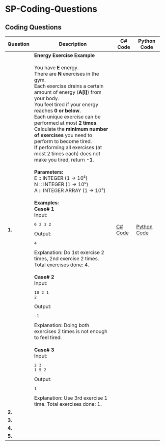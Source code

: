 # SP-Coding-Questions

## Coding Questions

| Question | Description | C# Code | Python Code |
|----------|-------------|---------|-------------|
| **1.**   | **Energy Exercise Example**<br><br>You have **E** energy.<br>There are **N** exercises in the gym.<br>Each exercise drains a certain amount of energy (**A[i]**) from your body.<br>You feel tired if your energy reaches **0 or below**.<br>Each unique exercise can be performed at most **2 times**.<br>Calculate the **minimum number of exercises** you need to perform to become tired.<br>If performing all exercises (at most 2 times each) does not make you tired, return **-1**.<br><br>**Parameters:**<br>E :: INTEGER (1 → 10⁵)<br>N :: INTEGER (1 → 10⁵)<br>A :: INTEGER ARRAY (1 → 10⁵)<br><br>**Examples:**<br><b>Case# 1</b><br>Input:<br><pre>6 2 1 2</pre>Output:<br><pre>4</pre>Explanation: Do 1st exercise 2 times, 2nd exercise 2 times. Total exercises done: 4.<br><br><b>Case# 2</b><br>Input:<br><pre>10 2 1 2</pre>Output:<br><pre>-1</pre>Explanation: Doing both exercises 2 times is not enough to feel tired.<br><br><b>Case# 3</b><br>Input:<br><pre>2 3 1 5 2 </pre>Output:<br><pre>1</pre>Explanation: Use 3rd exercise 1 time. Total exercises done: 1. | [C# Code](https://github.com/rajeabhi/SP-Coding-Questions/blob/main/EnergyExerciseExample/EnergyExerciseExample.cs) | [Python Code](https://github.com/rajeabhi/SP-Coding-Questions/blob/main/EnergyExerciseExample/EnergyExerciseExample.py) |
| **2.**   |  |  |  |
| **3.**   |  |  |  |
| **4.**   |  |  |  |
| **5.**   |  |  |  |

